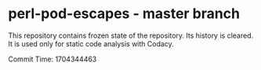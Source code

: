 # perl-pod-escapes - master branch

This repository contains frozen state of the repository.
Its history is cleared. It is used only for static code
analysis with Codacy.

Commit Time: 1704344463